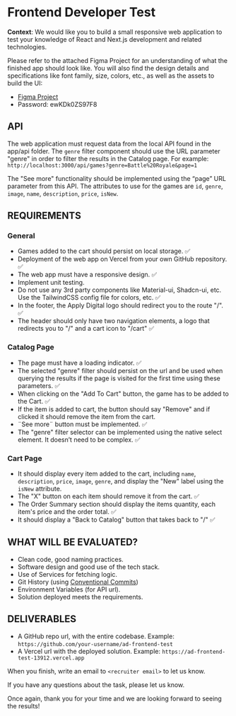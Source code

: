# Frontend Developer Test

**Context**: We would like you to build a small responsive web application to test your
knowledge of React and Next.js development and related technologies.

Please refer to the attached Figma Project for an understanding of what the finished app should look like. You will also find the design details and specifications like font family, size, colors, etc., as well as the assets to build the UI:

- [Figma Project](https://www.figma.com/file/p0DCxHDFbJriZsBmiYMmoE/Reto-Programaci%C3%B3n-Frontend?type=design&node-id=1-11806&mode=design&t=PdEzAKSIKP2kH7sf-0)
- Password: ewKDk0ZS97F8

## API

The web application must request data from the local API found in the app/api folder. The `genre` filter component should use the URL parameter "genre" in order to filter the results in the Catalog page.
For example: `http://localhost:3000/api/games?genre=Battle%20Royale&page=1`

The "See more" functionality should be implemented using the “page” URL parameter from this API. The attributes to use for the games are `id`, `genre`, `image`, `name`, `description`, `price`, `isNew`.

## REQUIREMENTS

### General

- Games added to the cart should persist on local storage. ✅
- Deployment of the web app on Vercel from your own GitHub repository. ✅
- The web app must have a responsive design. ✅
- Implement unit testing.
- Do not use any 3rd party components like Material-ui, Shadcn-ui, etc. Use the TailwindCSS config file for colors, etc. ✅
- In the footer, the Apply Digital logo should redirect you to the route "/". ✅
- The header should only have two navigation elements, a logo that redirects you to "/" and a cart icon to "/cart" ✅

### Catalog Page

- The page must have a loading indicator. ✅
- The selected "genre" filter should persist on the url and be used when querying the results if the page is visited for the first time using these parameters. ✅
- When clicking on the "Add To Cart" button, the game has to be added to the Cart. ✅
- If the item is added to cart, the button should say "Remove" and if clicked it should remove the item from the cart.
- ¨See more¨ button must be implemented. ✅
- The "genre" filter selector can be implemented using the native select element. It doesn’t need to be complex. ✅

### Cart Page

- It should display every item added to the cart, including `name`, `description`, `price`, `image`, `genre`, and display the "New" label using the `isNew` attribute.
- The "X" button on each item should remove it from the cart. ✅
- The Order Summary section should display the items quantity, each item's price and the order total. ✅
- It should display a "Back to Catalog" button that takes back to "/" ✅

## WHAT WILL BE EVALUATED?

- Clean code, good naming practices.
- Software design and good use of the tech stack.
- Use of Services for fetching logic.
- Git History (using [Conventional Commits](https://github.com/angular/angular/blob/22b96b9/CONTRIBUTING.md#-commit-message-guidelines))
- Environment Variables (for API url).
- Solution deployed meets the requirements.

## DELIVERABLES

- A GitHub repo url, with the entire codebase. Example: `https://github.com/your-username/ad-frontend-test`
- A Vercel url with the deployed solution. Example: `https://ad-frontend-test-13912.vercel.app `

When you finish, write an email to `<recruiter email>` to let us know.

If you have any questions about the task, please let us know.

Once again, thank you for your time and we are looking forward to seeing the results!

